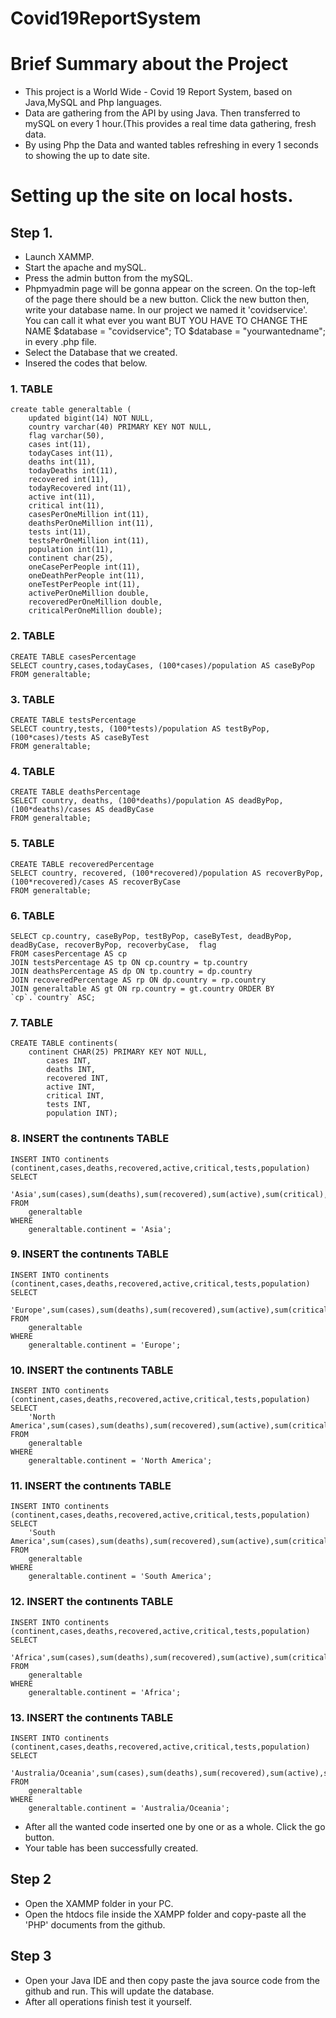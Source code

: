 # Covid19ReportSystem


# Brief Summary about the Project
- This project is a World Wide - Covid 19 Report System, based on Java,MySQL and Php languages.
- Data are gathering from the API by using Java. Then transferred to mySQL on every 1 hour.(This provides a real time data gathering, fresh data. 
- By using Php the Data and wanted tables refreshing in every 1 seconds to showing the up to date site.

# Setting up the site on local hosts.
## Step 1.

- Launch XAMMP.
- Start the apache and mySQL.
- Press the admin button from the mySQL.
- Phpmyadmin page will be gonna appear on the screen. On the top-left of the page there should be a new button. Click the new button then, write your database name. In our project we named it 'covidservice'. You can call it what ever you want BUT YOU HAVE TO CHANGE THE NAME $database = "covidservice"; TO $database = "yourwantedname"; in every .php file.
- Select the Database that we created.
- Insered the codes that below.

### 1. TABLE
```
create table generaltable (
    updated bigint(14) NOT NULL,
    country varchar(40) PRIMARY KEY NOT NULL,
    flag varchar(50),
    cases int(11),
    todayCases int(11),
    deaths int(11),
    todayDeaths int(11),
    recovered int(11),
    todayRecovered int(11),
    active int(11),
    critical int(11),
    casesPerOneMillion int(11),
    deathsPerOneMillion int(11),
    tests int(11),
    testsPerOneMillion int(11),
    population int(11),
    continent char(25),
    oneCasePerPeople int(11),
    oneDeathPerPeople int(11),
    oneTestPerPeople int(11),
    activePerOneMillion double,
    recoveredPerOneMillion double,
    criticalPerOneMillion double);
```
### 2. TABLE
```
CREATE TABLE casesPercentage
SELECT country,cases,todayCases, (100*cases)/population AS caseByPop
FROM generaltable;
```

### 3. TABLE
```
CREATE TABLE testsPercentage
SELECT country,tests, (100*tests)/population AS testByPop, (100*cases)/tests AS caseByTest
FROM generaltable;
```

### 4. TABLE
```
CREATE TABLE deathsPercentage
SELECT country, deaths, (100*deaths)/population AS deadByPop, (100*deaths)/cases AS deadByCase
FROM generaltable;
```

### 5. TABLE
```
CREATE TABLE recoveredPercentage
SELECT country, recovered, (100*recovered)/population AS recoverByPop, (100*recovered)/cases AS recoverByCase
FROM generaltable;
```
### 6. TABLE
```
SELECT cp.country, caseByPop, testByPop, caseByTest, deadByPop, deadByCase, recoverByPop, recoverbyCase,  flag 
FROM casesPercentage AS cp 
JOIN testsPercentage AS tp ON cp.country = tp.country 
JOIN deathsPercentage AS dp ON tp.country = dp.country 
JOIN recoveredPercentage AS rp ON dp.country = rp.country 
JOIN generaltable AS gt ON rp.country = gt.country ORDER BY `cp`.`country` ASC;
```
### 7. TABLE
```
CREATE TABLE continents(
    continent CHAR(25) PRIMARY KEY NOT NULL,
        cases INT,
        deaths INT,
        recovered INT,
        active INT,
        critical INT,
        tests INT,
        population INT);
```
### 8. INSERT the contınents TABLE
```
INSERT INTO continents (continent,cases,deaths,recovered,active,critical,tests,population)
SELECT 
    'Asia',sum(cases),sum(deaths),sum(recovered),sum(active),sum(critical),sum(tests),sum(population)
FROM
    generaltable
WHERE
    generaltable.continent = 'Asia';
```
### 9. INSERT the contınents TABLE
```
INSERT INTO continents (continent,cases,deaths,recovered,active,critical,tests,population)
SELECT 
    'Europe',sum(cases),sum(deaths),sum(recovered),sum(active),sum(critical),sum(tests),sum(population)
FROM
    generaltable
WHERE
    generaltable.continent = 'Europe';
```
### 10. INSERT the contınents TABLE
```
INSERT INTO continents (continent,cases,deaths,recovered,active,critical,tests,population)
SELECT 
    'North America',sum(cases),sum(deaths),sum(recovered),sum(active),sum(critical),sum(tests),sum(population)
FROM
    generaltable
WHERE
    generaltable.continent = 'North America';
```
### 11. INSERT the contınents TABLE
```
INSERT INTO continents (continent,cases,deaths,recovered,active,critical,tests,population)
SELECT 
    'South America',sum(cases),sum(deaths),sum(recovered),sum(active),sum(critical),sum(tests),sum(population)
FROM
    generaltable
WHERE
    generaltable.continent = 'South America';
```
### 12. INSERT the contınents TABLE
```
INSERT INTO continents (continent,cases,deaths,recovered,active,critical,tests,population)
SELECT 
    'Africa',sum(cases),sum(deaths),sum(recovered),sum(active),sum(critical),sum(tests),sum(population)
FROM
    generaltable
WHERE
    generaltable.continent = 'Africa';
```
### 13. INSERT the contınents TABLE
```
INSERT INTO continents (continent,cases,deaths,recovered,active,critical,tests,population)
SELECT 
    'Australia/Oceania',sum(cases),sum(deaths),sum(recovered),sum(active),sum(critical),sum(tests),sum(population)
FROM
    generaltable
WHERE
    generaltable.continent = 'Australia/Oceania';
```

- After all the wanted code inserted one by one or as a whole. Click the go button.
- Your table has been successfully created.

## Step 2
- Open the XAMMP folder in your PC.
- Open the htdocs file inside the XAMPP folder and copy-paste all the 'PHP' documents from the github.

## Step 3
- Open your Java IDE and then copy paste the java source code from the github and run. This will update the database.
- After all operations finish test it yourself.
